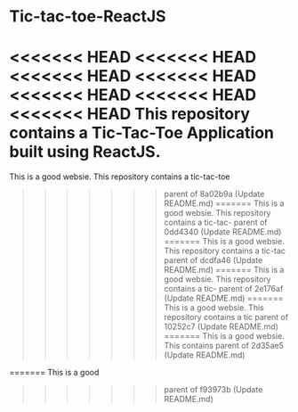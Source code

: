 # Tic-tac-toe-ReactJS
<<<<<<< HEAD
<<<<<<< HEAD
<<<<<<< HEAD
<<<<<<< HEAD
<<<<<<< HEAD
<<<<<<< HEAD
<<<<<<< HEAD
This repository contains a Tic-Tac-Toe Application built using ReactJS.
=======
This is a good websie. This repository contains a tic-tac-toe
>>>>>>> parent of 8a02b9a (Update README.md)
=======
This is a good websie. This repository contains a tic-tac-
>>>>>>> parent of 0dd4340 (Update README.md)
=======
This is a good websie. This repository contains a tic-tac
>>>>>>> parent of dcdfa46 (Update README.md)
=======
This is a good websie. This repository contains a tic-
>>>>>>> parent of 2e176af (Update README.md)
=======
This is a good websie. This repository contains a tic
>>>>>>> parent of 10252c7 (Update README.md)
=======
This is a good websie. This contains
>>>>>>> parent of 2d35ae5 (Update README.md)


=======
This is a good
>>>>>>> parent of f93973b (Update README.md)
